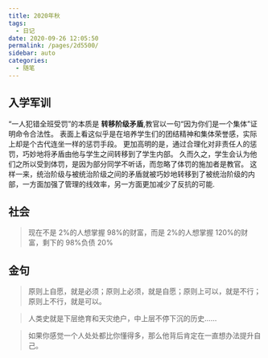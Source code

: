 ```yaml
---
title: 2020年秋
tags: 
  - 日记
date: 2020-09-26 12:05:50
permalink: /pages/2d5500/
sidebar: auto
categories: 
  - 随笔
---
```


## 入学军训

“一人犯错全班受罚”的本质是 **转移阶级矛盾**,教官以一句“因为你们是一个集体”证明命令合法性。
表面上看这似乎是在培养学生们的团结精神和集体荣誉感，实际上却是个古代连坐一样的惩罚手段。
更加高明的是，通过合理化对非责任人的惩罚，巧妙地将矛盾由他与学生之间转移到了学生内部。
久而久之，学生会认为他们之所以受到体罚，是因为部分同学不听话，而忽略了体罚的施加者是教官。
这样一来，统治阶级与被统治阶级之间的矛盾就被巧妙地转移到了被统治阶级的内部，一方面加强了管理的线效率，另一方面更加减少了反抗的可能.

## 社会

> 现在不是 2%的人想掌握 98%的财富，而是 2%的人想掌握 120%的财富，剩下的 98%负债 20%

## 金句

> 原则上自愿，就是必须；原则上必须，就是自愿；原则上可以，就是不行；原则上不行，就是可以。

> 人类史就是下层绝育和天灾绝户，中上层不停下沉的历史……

> 如果你感觉一个人处处都比你懂得多，那么他背后肯定在一直想办法提升自己。
